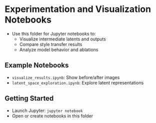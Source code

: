 # Experimentation and Visualization Notebooks

- Use this folder for Jupyter notebooks to:
  - Visualize intermediate latents and outputs
  - Compare style transfer results
  - Analyze model behavior and ablations

## Example Notebooks
- `visualize_results.ipynb`: Show before/after images
- `latent_space_exploration.ipynb`: Explore latent representations

## Getting Started
- Launch Jupyter: `jupyter notebook`
- Open or create notebooks in this folder
